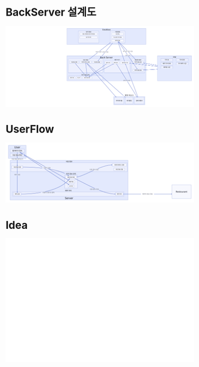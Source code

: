 # BackServer 설계도
<img src='./back.svg'/>

<br>

# UserFlow
<img src='./userflow.svg'>

<br>

# Idea
<img src='./idea.svg'>

<br>
